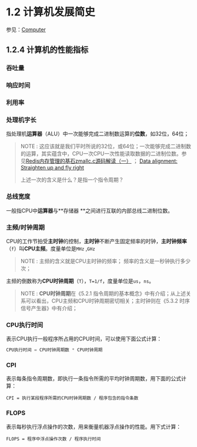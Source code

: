 # 1.2 计算机发展简史

参见：[Computer](https://en.wikipedia.org/wiki/Computer)

## 1.2.4 计算机的性能指标

### 吞吐量



### 响应时间



### 利用率



### 处理机字长 

指处理机**运算器**（ALU）中一次能够完成二进制数运算的**位数**，如32位，64位；

> NOTE : 这应该就是我们平时所说的32位，或64位；一次能够完成二进制数的运算，其实蕴含中，CPU一次CPU一次性能读取数据的二进制位数。参见[Redis内存管理的基石zmallc.c源码解读（一）](https://blog.csdn.net/guodongxiaren/article/details/44747719) ；  [Data alignment: Straighten up and fly right](https://developer.ibm.com/articles/pa-dalign/)
>
> 上述一次的含义是什么？是指一个指令周期？

### 总线宽度

一般指CPU中**运算器**与**存储器 **之间进行互联的内部总线二进制位数。



### 主频/时钟周期 

CPU的工作节拍受**主时钟**的控制，**主时钟**不断产生固定频率的时钟，**主时钟频率**（`f`）叫**CPU主频**。度量单位是`MHz` ,`GHz`

> NOTE : 主频的含义就是CPU主时钟的频率； 频率的含义是一秒钟执行多少次；

主频的倒数称为**CPU时钟周期**（`T`），`T=1/f`，度量单位是`us`，`ns`。

> NOTE : **CPU时钟周期**在《5.2.1 指令周期的基本概念》中有介绍；从上述关系可以看出，CPU主频和CPU时钟周期密切相关；主时钟则在《5.3.2 时序信号产生器》中有介绍；



### CPU执行时间

表示CPU执行一般程序所占用的CPU时间，可以使用下面公式计算：

```C
CPU执行时间 = CPU时钟周期数 * CPU时钟周期
```

### CPI

表示每条指令周期数，即执行一条指令所需的平均时钟周期数，用下面的公式计算：

```
CPI = 执行某段程序所需的CPU时钟周期数 / 程序包含的指令条数
```



### FLOPS

表示每秒执行浮点操作的次数，用来衡量机器浮点操作的性能。用下式计算：

```
FLOPS = 程序中浮点操作次数 / 程序执行时间
```

